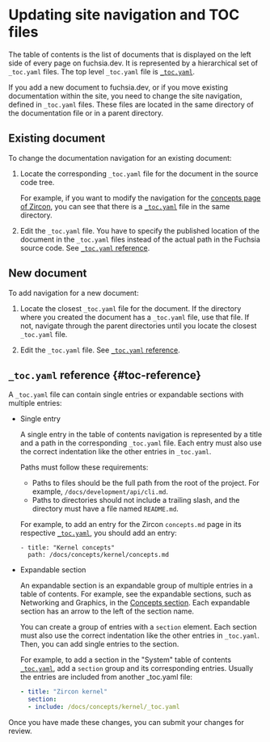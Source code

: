 # Updating site navigation and TOC files

The table of contents is the list of documents that is displayed on the left
side of every page on fuchsia.dev. It is represented by a hierarchical set of
`_toc.yaml` files. The top level `_toc.yaml` file is
[`_toc.yaml`](https://fuchsia.googlesource.com/fuchsia/+show/HEAD/docs/_toc.yaml).

If you add a new document to fuchsia.dev, or if you move existing documentation within the site,
you need to change the site navigation, defined in
`_toc.yaml` files. These files are located in the same directory of
the documentation file or in a parent directory.

## Existing document

To change the documentation navigation for an existing document:

1. Locate the corresponding `_toc.yaml` file for the document in the source code
   tree.

   For example, if you want to modify the navigation for the
   [concepts page of Zircon](/docs/concepts/kernel/concepts.md),
   you can see that there is a
   [`_toc.yaml`](https://fuchsia.googlesource.com/fuchsia/+show/HEAD/docs/concepts/kernel/_toc.yaml)
   file in the same directory.

1. Edit the `_toc.yaml` file.
   You have to specify the published location of the document in the
   `_toc.yaml` files instead of the actual path in the Fuchsia source
   code. See [`_toc.yaml` reference](#toc-reference).

## New document

To add navigation for a new document:

1. Locate the closest `_toc.yaml` file for the document.
   If the directory where you created
   the document has a `_toc.yaml` file, use that file. If not, navigate through
   the parent directories until you locate the closest `_toc.yaml` file.

1. Edit the `_toc.yaml` file.
   See [`_toc.yaml` reference](#toc-reference).

## `_toc.yaml` reference {#toc-reference}

A `_toc.yaml` file can contain single entries or expandable sections
with multiple entries:

* Single entry

  A single entry in the table of contents navigation is represented by a title
  and a path in the corresponding `_toc.yaml` file. Each entry must also use
  the correct indentation like the other entries in `_toc.yaml`.

  Paths must follow these requirements:

  * Paths to files should be the full path from the root of the project. For
    example, `/docs/development/api/cli.md`.
  * Paths to directories should not include a trailing slash, and the directory
    must have a file named `README.md`.

  For example, to add an entry for the Zircon `concepts.md`
  page in its respective [`_toc.yaml`](https://fuchsia.googlesource.com/fuchsia/+show/HEAD/docs/concepts/kernel/_toc.yaml),
  you should add an entry:

  ```
  - title: "Kernel concepts"
    path: /docs/concepts/kernel/concepts.md
  ```

* Expandable section

  An expandable section is an expandable group of multiple entries in a table
  of contents. For example, see the expandable sections, such as Networking
  and Graphics, in the
  [Concepts section](/docs/concepts/README.md). Each expandable
  section has an arrow to the left of the section name.

  You can create a group of entries with a `section` element. Each section must
  also use the correct indentation like the other entries in `_toc.yaml`. Then,
  you can add single entries to the section.

  For example, to add a section in the "System" table of contents
  [`_toc.yaml`](https://fuchsia.googlesource.com/fuchsia/+show/HEAD/docs/concepts/_toc.yaml),
  add a `section` group and its corresponding entries. Usually the entries are included from another _toc.yaml file:

  ```yaml
  - title: "Zircon kernel"
    section:
    - include: /docs/concepts/kernel/_toc.yaml
  ```

Once you have made these changes, you can submit your changes for review.

